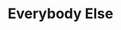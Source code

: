 ---
ee_id_thing: '62'
site: '1'
type: '2'
inv_num: 2009-040
url: 2009-040-everybody-else
title: Everybody Else
year: '2009'
display_year: '2009'
medium: 'Intro for Digital Folklore Book. '
dims: ''
pitch: "​Txt about digital folklore."
ps: ''
live_url: " http://digitalfolklore.org/"
related: ''
youtube: ''
related_code: ''
imgs: Everybody-Else-2009-040-Full-1-Database-IH.jpg
subheading: ''
download: ''
add_credit: ''
commission: ''
layout: things-i-made
---